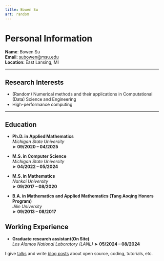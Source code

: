 ```yaml
---
title: Bowen Su
art: random
---
```


# Personal Information

**Name**: Bowen Su  
**Email**: subowen@msu.edu  
**Location**: East Lansing, MI

---

## Research Interests
- (Random) Numerical methods and their applications in Computational (Data) Science and Engineering  
- High-performance computing

---

## Education

- **Ph.D. in Applied Mathematics**  
  _Michigan State University_  
  ➤ **09/2020 – 04/2025**

- **M.S. in Computer Science**  
  _Michigan State University_  
  ➤ **04/2022 – 05/2024**

- **M.S. in Mathematics**  
  _Nankai University_  
  ➤ **09/2017 – 08/2020**

- **B.A. in Mathematics and Applied Mathematics (Tang Aoqing Honors Program)**  
  _Jilin University_  
  ➤ **09/2013 – 08/2017**

## Working Experience

- **Graduate research assistant(On Site)**  
  _Los Alamos National Laboratory (LANL)_
  ➤ **05/2024 – 08/2024**

I give [talks](/talks) and write [blog posts](/posts) about open source, coding, tutorials, etc. 





